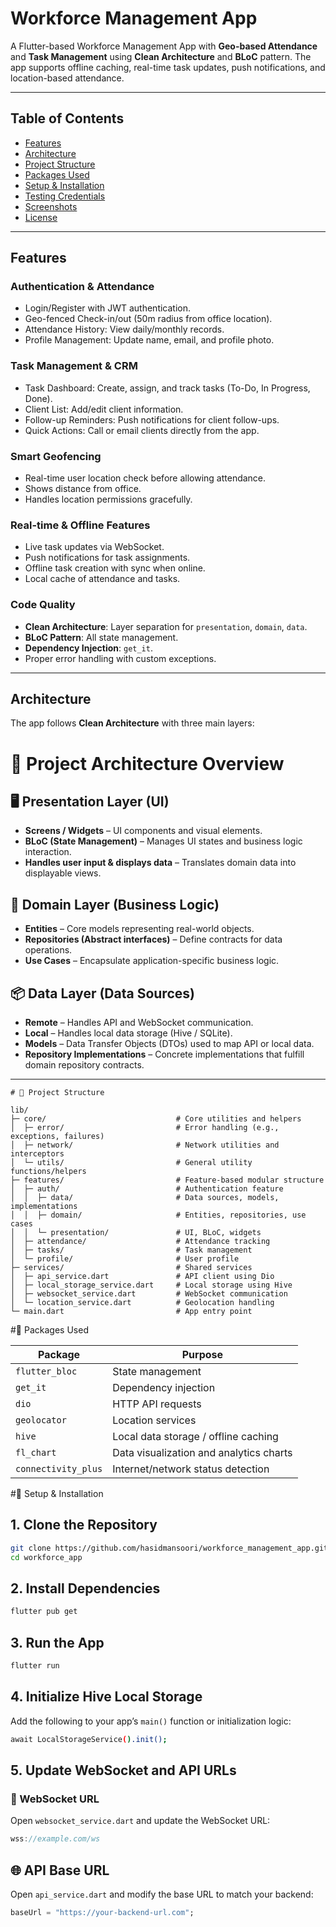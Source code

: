 # Workforce Management App

A Flutter-based Workforce Management App with **Geo-based Attendance** and **Task Management** using **Clean Architecture** and **BLoC** pattern. The app supports offline caching, real-time task updates, push notifications, and location-based attendance.

---

## Table of Contents

- [Features](#features)
- [Architecture](#architecture)
- [Project Structure](#project-structure)
- [Packages Used](#packages-used)
- [Setup & Installation](#setup--installation)
- [Testing Credentials](#testing-credentials)
- [Screenshots](#screenshots)
- [License](#license)

---

## Features

### Authentication & Attendance
- Login/Register with JWT authentication.
- Geo-fenced Check-in/out (50m radius from office location).
- Attendance History: View daily/monthly records.
- Profile Management: Update name, email, and profile photo.

### Task Management & CRM
- Task Dashboard: Create, assign, and track tasks (To-Do, In Progress, Done).
- Client List: Add/edit client information.
- Follow-up Reminders: Push notifications for client follow-ups.
- Quick Actions: Call or email clients directly from the app.

### Smart Geofencing
- Real-time user location check before allowing attendance.
- Shows distance from office.
- Handles location permissions gracefully.

### Real-time & Offline Features
- Live task updates via WebSocket.
- Push notifications for task assignments.
- Offline task creation with sync when online.
- Local cache of attendance and tasks.

### Code Quality
- **Clean Architecture**: Layer separation for `presentation`, `domain`, `data`.
- **BLoC Pattern**: All state management.
- **Dependency Injection**: `get_it`.
- Proper error handling with custom exceptions.

---

## Architecture

The app follows **Clean Architecture** with three main layers:

# 🧱 Project Architecture Overview

## 🖥️ Presentation Layer (UI)
- **Screens / Widgets** – UI components and visual elements.
- **BLoC (State Management)** – Manages UI states and business logic interaction.
- **Handles user input & displays data** – Translates domain data into displayable views.

## 🧠 Domain Layer (Business Logic)
- **Entities** – Core models representing real-world objects.
- **Repositories (Abstract interfaces)** – Define contracts for data operations.
- **Use Cases** – Encapsulate application-specific business logic.

## 📦 Data Layer (Data Sources)
- **Remote** – Handles API and WebSocket communication.
- **Local** – Handles local data storage (Hive / SQLite).
- **Models** – Data Transfer Objects (DTOs) used to map API or local data.
- **Repository Implementations** – Concrete implementations that fulfill domain repository contracts.

---
```text
# 📁 Project Structure

lib/
├─ core/                             # Core utilities and helpers
│  ├─ error/                         # Error handling (e.g., exceptions, failures)
│  ├─ network/                       # Network utilities and interceptors
│  └─ utils/                         # General utility functions/helpers
├─ features/                         # Feature-based modular structure
│  ├─ auth/                          # Authentication feature
│  │  ├─ data/                       # Data sources, models, implementations
│  │  ├─ domain/                     # Entities, repositories, use cases
│  │  └─ presentation/               # UI, BLoC, widgets
│  ├─ attendance/                    # Attendance tracking
│  ├─ tasks/                         # Task management
│  └─ profile/                       # User profile
├─ services/                         # Shared services
│  ├─ api_service.dart               # API client using Dio
│  ├─ local_storage_service.dart     # Local storage using Hive
│  ├─ websocket_service.dart         # WebSocket communication
│  └─ location_service.dart          # Geolocation handling
└─ main.dart                         # App entry point
```
#🧩 Packages Used

| Package             | Purpose                                 |
| ------------------- | --------------------------------------- |
| `flutter_bloc`      | State management                        |
| `get_it`            | Dependency injection                    |
| `dio`               | HTTP API requests                       |
| `geolocator`        | Location services                       |
| `hive`              | Local data storage / offline caching    |
| `fl_chart`          | Data visualization and analytics charts |
| `connectivity_plus` | Internet/network status detection       |

#🚀 Setup & Installation

## 1. Clone the Repository
```bash
git clone https://github.com/hasidmansoori/workforce_management_app.git
cd workforce_app
```

## 2. Install Dependencies
```bash
flutter pub get
```

## 3. Run the App
```bash
flutter run

```

## 4. Initialize Hive Local Storage
Add the following to your app’s `main()` function or initialization logic:
```bash
await LocalStorageService().init();
```

## 5. Update WebSocket and API URLs

### 🔗 WebSocket URL
Open `websocket_service.dart` and update the WebSocket URL:

```dart
wss://example.com/ws
```

## 🌐 API Base URL
Open `api_service.dart` and modify the base URL to match your backend:
```dart
baseUrl = "https://your-backend-url.com";
```
